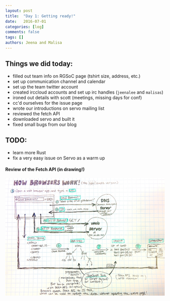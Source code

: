 ```yaml
---
layout: post
title:  "Day 1: Getting ready!"
date:   2016-07-01
categories: [log]
comments: false
tags: []
authors: Jeena and Malisa
---
```

## Things we did today:
- filled out team info on RGSoC page (tshirt size, address, etc.)
- set up communication channel and calendar
- set up the team twitter account
- created irccloud accounts and set up irc handles (`jeenalee` and `malisas`)
- ironed out details with scott (meetings, missing days for conf)
- cc'd ourselves for the issue page
- wrote our introductions on servo mailing list
- reviewed the fetch API
- downloaded servo and built it
- fixed small bugs from our blog

## TODO:
- learn more Rust
- fix a very easy issue on Servo as a warm up

#### Review of the Fetch API (in drawing!)
![How Browsers Work](../img/how_browsers_work.jpg)
